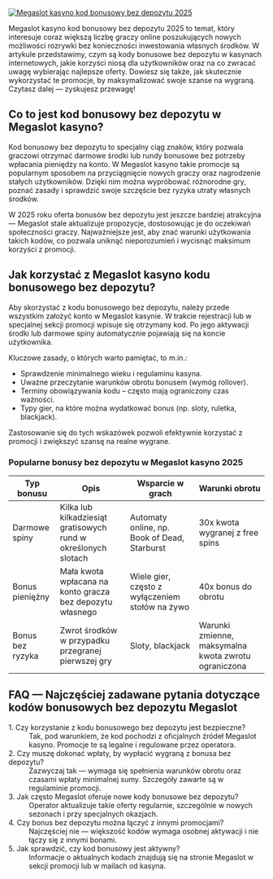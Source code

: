 [![Megaslot kasyno kod bonusowy bez depozytu 2025](https://123-caf.pages.dev/gitsignup.png)](https://vrmoo.ru/Bt82HjjY)

<p>Megaslot kasyno kod bonusowy bez depozytu 2025 to temat, który interesuje coraz większą liczbę graczy online poszukujących nowych możliwości rozrywki bez konieczności inwestowania własnych środków. W artykule przedstawimy, czym są kody bonusowe bez depozytu w kasynach internetowych, jakie korzyści niosą dla użytkowników oraz na co zwracać uwagę wybierając najlepsze oferty. Dowiesz się także, jak skutecznie wykorzystać te promocje, by maksymalizować swoje szanse na wygraną. Czytasz dalej — zyskujesz przewagę! </p>  <h2>Co to jest kod bonusowy bez depozytu w Megaslot kasyno?</h2> <p>Kod bonusowy bez depozytu to specjalny ciąg znaków, który pozwala graczowi otrzymać darmowe środki lub rundy bonusowe bez potrzeby wpłacania pieniędzy na konto. W Megaslot kasyno takie promocje są popularnym sposobem na przyciągnięcie nowych graczy oraz nagrodzenie stałych użytkowników. Dzięki nim można wypróbować różnorodne gry, poznać zasady i sprawdzić swoje szczęście bez ryzyka utraty własnych środków.</p> <p>W 2025 roku oferta bonusów bez depozytu jest jeszcze bardziej atrakcyjna — Megaslot stale aktualizuje propozycje, dostosowując je do oczekiwań społeczności graczy. Najważniejsze jest, aby znać warunki użytkowania takich kodów, co pozwala uniknąć nieporozumień i wycisnąć maksimum korzyści z promocji.</p>  <h2>Jak korzystać z Megaslot kasyno kodu bonusowego bez depozytu?</h2> <p>Aby skorzystać z kodu bonusowego bez depozytu, należy przede wszystkim założyć konto w Megaslot kasynie. W trakcie rejestracji lub w specjalnej sekcji promocji wpisuje się otrzymany kod. Po jego aktywacji środki lub darmowe spiny automatycznie pojawiają się na koncie użytkownika.</p> <p>Kluczowe zasady, o których warto pamiętać, to m.in.:</p> <ul>   <li>Sprawdzenie minimalnego wieku i regulaminu kasyna.</li>   <li>Uważne przeczytanie warunków obrotu bonusem (wymóg rollover).</li>   <li>Terminy obowiązywania kodu – często mają ograniczony czas ważności.</li>   <li>Typy gier, na które można wydatkować bonus (np. sloty, ruletka, blackjack).</li> </ul> <p>Zastosowanie się do tych wskazówek pozwoli efektywnie korzystać z promocji i zwiększyć szansę na realne wygrane.</p>  <h3>Popularne bonusy bez depozytu w Megaslot kasyno 2025</h3> <table>   <thead>     <tr>       <th>Typ bonusu</th>       <th>Opis</th>       <th>Wsparcie w grach</th>       <th>Warunki obrotu</th>     </tr>   </thead>   <tbody>     <tr>       <td>Darmowe spiny</td>       <td>Kilka lub kilkadziesiąt gratisowych rund w określonych slotach</td>       <td>Automaty online, np. Book of Dead, Starburst</td>       <td>30x kwota wygranej z free spins</td>     </tr>     <tr>       <td>Bonus pieniężny</td>       <td>Mała kwota wpłacana na konto gracza bez depozytu własnego</td>       <td>Wiele gier, często z wyłączeniem stołów na żywo</td>       <td>40x bonus do obrotu</td>     </tr>     <tr>       <td>Bonus bez ryzyka</td>       <td>Zwrot środków w przypadku przegranej pierwszej gry</td>       <td>Sloty, blackjack</td>       <td>Warunki zmienne, maksymalna kwota zwrotu ograniczona</td>     </tr>   </tbody> </table>  <h2>FAQ — Najczęściej zadawane pytania dotyczące kodów bonusowych bez depozytu Megaslot</h2>  <dl>   <dt>1. Czy korzystanie z kodu bonusowego bez depozytu jest bezpieczne?</dt>   <dd>Tak, pod warunkiem, że kod pochodzi z oficjalnych źródeł Megaslot kasyno. Promocje te są legalne i regulowane przez operatora.</dd>    <dt>2. Czy muszę dokonać wpłaty, by wypłacić wygraną z bonusa bez depozytu?</dt>   <dd>Zazwyczaj tak — wymaga się spełnienia warunków obrotu oraz czasami wpłaty minimalnej sumy. Szczegóły zawarte są w regulaminie promocji.</dd>    <dt>3. Jak często Megaslot oferuje nowe kody bonusowe bez depozytu?</dt>   <dd>Operator aktualizuje takie oferty regularnie, szczególnie w nowych sezonach i przy specjalnych okazjach.</dd>    <dt>4. Czy bonus bez depozytu można łączyć z innymi promocjami?</dt>   <dd>Najczęściej nie — większość kodów wymaga osobnej aktywacji i nie łączy się z innymi bonami.</dd>    <dt>5. Jak sprawdzić, czy kod bonusowy jest aktywny?</dt>   <dd>Informacje o aktualnych kodach znajdują się na stronie Megaslot w sekcji promocji lub w mailach od kasyna.</dd> </dl>